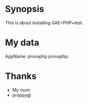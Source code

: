 Synopsis
========

This is about installing GAE+PHP+test.

My data
=======

AppName: provaphp
provaphp: 

Thanks
======

- My mum
- proppy@

